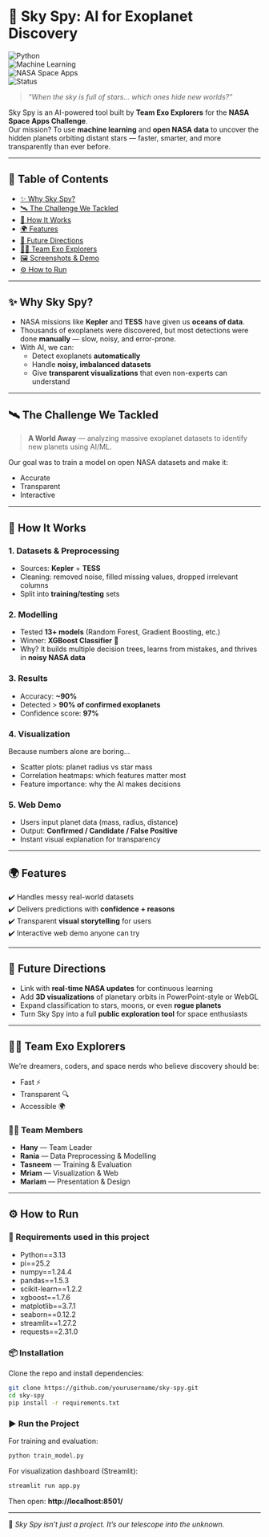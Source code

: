 # 🌌 Sky Spy: AI for Exoplanet Discovery  

![Python](https://img.shields.io/badge/Python-3.9+-blue?logo=python)  
![Machine Learning](https://img.shields.io/badge/Machine%20Learning-XGBoost-orange?logo=scikitlearn)  
![NASA Space Apps](https://img.shields.io/badge/NASA-Space%20Apps%20Challenge-black?logo=nasa)  
![Status](https://img.shields.io/badge/Status-Prototype-green)  

> *“When the sky is full of stars… which ones hide new worlds?”*  

Sky Spy is an AI-powered tool built by **Team Exo Explorers** for the **NASA Space Apps Challenge**.  
Our mission? To use **machine learning** and **open NASA data** to uncover the hidden planets orbiting distant stars — faster, smarter, and more transparently than ever before.  

---

## 📖 Table of Contents  
- [✨ Why Sky Spy?](#-why-sky-spy)  
- [🛰️ The Challenge We Tackled](#️-the-challenge-we-tackled)  
- [🧩 How It Works](#-how-it-works)  
- [🌍 Features](#-features)  
- [🚀 Future Directions](#-future-directions)  
- [👩‍🚀 Team Exo Explorers](#-team-exo-explorers)  
- [🖼️ Screenshots & Demo](#️-screenshots--demo)  
- [⚙️ How to Run](#️-how-to-run)  

---

## ✨ Why Sky Spy?  
- NASA missions like **Kepler** and **TESS** have given us **oceans of data**.  
- Thousands of exoplanets were discovered, but most detections were done **manually** — slow, noisy, and error-prone.  
- With AI, we can:  
  - Detect exoplanets **automatically**  
  - Handle **noisy, imbalanced datasets**  
  - Give **transparent visualizations** that even non-experts can understand  

---

## 🛰️ The Challenge We Tackled  
> **A World Away** — analyzing massive exoplanet datasets to identify new planets using AI/ML.  

Our goal was to train a model on open NASA datasets and make it:  
- Accurate  
- Transparent  
- Interactive  

---

## 🧩 How It Works  

### 1. **Datasets & Preprocessing**  
- Sources: **Kepler** + **TESS**  
- Cleaning: removed noise, filled missing values, dropped irrelevant columns  
- Split into **training/testing** sets  

### 2. **Modelling**  
- Tested **13+ models** (Random Forest, Gradient Boosting, etc.)  
- Winner: **XGBoost Classifier** 🚀  
- Why? It builds multiple decision trees, learns from mistakes, and thrives in **noisy NASA data**  

### 3. **Results**  
- Accuracy: **~90%**  
- Detected > **90% of confirmed exoplanets**  
- Confidence score: **97%**  

### 4. **Visualization**  
Because numbers alone are boring…  
- Scatter plots: planet radius vs star mass  
- Correlation heatmaps: which features matter most  
- Feature importance: why the AI makes decisions  

### 5. **Web Demo**  
- Users input planet data (mass, radius, distance)  
- Output: **Confirmed / Candidate / False Positive**  
- Instant visual explanation for transparency  

---

## 🌍 Features  
✔️ Handles messy real-world datasets  
✔️ Delivers predictions with **confidence + reasons**  
✔️ Transparent **visual storytelling** for users  
✔️ Interactive web demo anyone can try  

---

## 🚀 Future Directions  
- Link with **real-time NASA updates** for continuous learning  
- Add **3D visualizations** of planetary orbits in PowerPoint-style or WebGL  
- Expand classification to stars, moons, or even **rogue planets**  
- Turn Sky Spy into a full **public exploration tool** for space enthusiasts  

---

## 👩‍🚀 Team Exo Explorers  
We’re dreamers, coders, and space nerds who believe discovery should be:  
- Fast ⚡  
- Transparent 🔍  
- Accessible 🌍  

### 👩‍🚀 Team Members  
- **Hany** — Team Leader  
- **Rania** — Data Preprocessing & Modelling  
- **Tasneem** — Training & Evaluation  
- **Mriam** — Visualization & Web  
- **Mariam** — Presentation & Design  

---

## ⚙️ How to Run  

### 🔧 Requirements used in this project 
- Python==3.13
- pi==25.2
- numpy==1.24.4
- pandas==1.5.3
- scikit-learn==1.2.2
- xgboost==1.7.6
- matplotlib==3.7.1
- seaborn==0.12.2
- streamlit==1.27.2
- requests==2.31.0

### 📦 Installation  
Clone the repo and install dependencies:  

```bash
git clone https://github.com/yourusername/sky-spy.git
cd sky-spy
pip install -r requirements.txt
```

### ▶️ Run the Project  
For training and evaluation:  

```bash
python train_model.py
```

For visualization dashboard (Streamlit):  

```bash
streamlit run app.py
```

Then open: **http://localhost:8501/**  

---

🌌 *Sky Spy isn’t just a project. It’s our telescope into the unknown.*  

